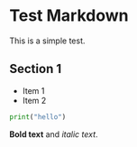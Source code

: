 # Test Markdown

This is a simple test.

## Section 1

- Item 1
- Item 2

```python
print("hello")
```

**Bold text** and *italic text*.